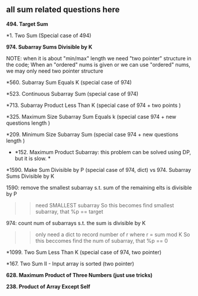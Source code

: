## all sum related questions here

**494. Target Sum**

*1. Two Sum (Special case of 494)

**974. Subarray Sums Divisible by K**

NOTE: when it is about "min/max" length we need "two pointer" structure in the code; When an "ordered" nums is given or we can use "ordered" nums, we may only need two pointer structure

*560. Subarray Sum Equals K (special case of 974)

*523. Continuous Subarray Sum (special case of 974)

*713. Subarray Product Less Than K (special case of 974 + two points )

*325. Maximum Size Subarray Sum Equals k (special case 974 + new questions length )

*209. Minimum Size Subarray Sum (special case 974 + new questions length )

* *152. Maximum Product Subarray: this problem can be solved using DP, but it is slow.  *


*1590. Make Sum Divisible by P (special case of 974, dict) vs 974. Subarray Sums Divisible by K

1590: remove the smallest subarray s.t. sum of the remaining elts is divisible by P
>> need SMALLEST subarray
>> So this becomes find smallest subarray, that %p == target
>> 

974: count num of subarrays s.t. the sum is divisible by K
>> only need a dict to record number of r where r = sum mod K
>> So this beccomes find the num of subarray, that %p == 0
>> 


*1099. Two Sum Less Than K (special case of 974, two pointer)

*167. Two Sum II - Input array is sorted (two pointer)

**628. Maximum Product of Three Numbers (just use tricks)**

**238. Product of Array Except Self**






